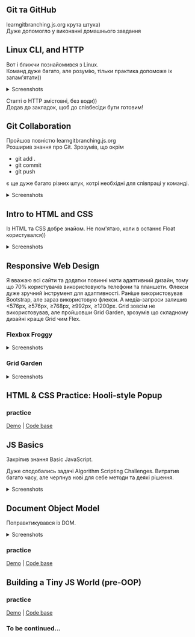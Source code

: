 ## Git та GitHub

learngitbranching.js.org крута штука)<br>
Дуже допомогло у виконанні домашнього завдання

## Linux CLI, and HTTP

Вот і ближчи познайомився з Linux.<br> 
Команд дуже багато, але розумію, тільки практика допоможе іх запам'ятати))
<details>
<summary>Screenshots</summary>

![](/task_linux_cli/scr1.png)
![](/task_linux_cli/scr2.png)
![](/task_linux_cli/scr3.png)
![](/task_linux_cli/scr4.png)
</details>

Статті о HTTP змістовні, без води))<br>
Додав до закладок, щоб до співбесіди бути готовим!

## Git Collaboration

Пройшов повністю learngitbranching.js.org<br>
Розширив знання про Git. Зрозумів, що окрім<br>
- git add .
- git commit
- git push

є ще дуже багато різних штук, котрі необхідні для співпраці у команді. 

<details>
<summary>Screenshots</summary>

![](/task_git_collaboration/scr1.png)
![](/task_git_collaboration/scr2.png)
</details>

## Intro to HTML and CSS

Із HTML та CSS добре знайом. Не пом'ятаю, коли в останнє Float користувался))

<details>
<summary>Screenshots</summary>

![](/task_html_css_intro/scr1.png)
![](/task_html_css_intro/scr2.png)
![](/task_html_css_intro/scr3.png)
![](/task_html_css_intro/scr4.png)
</details>

## Responsive Web Design

Я вважаю всі сайти та додатки повинні мати адаптивний дизайн, тому що 70% користувачів використовують телефони та планшети.
Флекси дуже зручний інструмент для адаптивності. 
Раніше використовував Bootstrap, але зараз використовую флекси.
А медіа-запроси залишив <576px, ≥576px, ≥768px, ≥992px, ≥1200px.
Grid зовсім не використовував, але пройшовши Grid Garden, зрозумів що складному дизайні краще Grid чим Flex. 

### Flexbox Froggy

<details>
<summary>Screenshots</summary>

![](/task_responsive_web_design/scr1.png)
</details>

### Grid Garden

<details>
<summary>Screenshots</summary>

![](/task_responsive_web_design/scr2.png)
</details>


## HTML & CSS Practice: Hooli-style Popup

### practice
[Demo](https://kirill8210.github.io/kottans_popup) |
[Code base](https://github.com/kirill8210/kottans_popup)

## JS Basics

Закріпив знання Basic JavaScript.

Дуже сподобались задачі Algorithm Scripting Challenges. Витратив багато часу, але черпнув нові для себе методи та деякі рішення.

<details>
<summary>Screenshots</summary>

![](/task_js_basics/scr1.jpg)
![](/task_js_basics/scr2.jpg)
![](/task_js_basics/scr3.jpg)
![](/task_js_basics/scr4.jpg)
### Scr 4
![](/task_js_basics/scr5.jpg)
</details>

## Document Object Model

Поправктикувався із DOM.

<details>
<summary>Screenshots</summary>

![](/task_js_dom/scr2.jpg)
![](/task_js_dom/scr1.jpg)
</details>

### practice
[Demo](https://kirill8210.github.io/kottans_DOM/) |
[Code base](https://github.com/kirill8210/kottans_DOM)


## Building a Tiny JS World (pre-OOP)

### practice
[Demo](https://kirill8210.github.io/a-tiny-JS-world) |
[Code base](https://github.com/kirill8210/a-tiny-JS-world)


### To be continued...